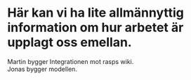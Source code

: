 # Här kan vi ha lite allmännyttig information om hur arbetet är upplagt oss emellan.

Martin bygger Integrationen mot rasps wiki.<br>
Jonas bygger modellen.<br>